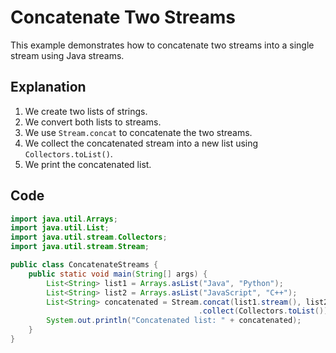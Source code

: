 # Concatenate Two Streams

This example demonstrates how to concatenate two streams into a single stream using Java streams.

## Explanation

1. We create two lists of strings.
2. We convert both lists to streams.
3. We use `Stream.concat` to concatenate the two streams.
4. We collect the concatenated stream into a new list using `Collectors.toList()`.
5. We print the concatenated list.

## Code

```java
import java.util.Arrays;
import java.util.List;
import java.util.stream.Collectors;
import java.util.stream.Stream;

public class ConcatenateStreams {
    public static void main(String[] args) {
        List<String> list1 = Arrays.asList("Java", "Python");
        List<String> list2 = Arrays.asList("JavaScript", "C++");
        List<String> concatenated = Stream.concat(list1.stream(), list2.stream())
                                          .collect(Collectors.toList());
        System.out.println("Concatenated list: " + concatenated);
    }
}
```